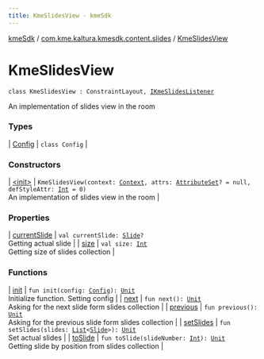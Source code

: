 ```yaml
---
title: KmeSlidesView - kmeSdk
---
```


[kmeSdk](../../index.html) / [com.kme.kaltura.kmesdk.content.slides](../index.html) / [KmeSlidesView](./index.html)

# KmeSlidesView

`class KmeSlidesView : ConstraintLayout, `[`IKmeSlidesListener`](../-i-kme-slides-listener/index.html)

An implementation of slides view in the room

### Types

| [Config](-config/index.html) | `class Config` |

### Constructors

| [&lt;init&gt;](-init-.html) | `KmeSlidesView(context: `[`Context`](https://developer.android.com/reference/android/content/Context.html)`, attrs: `[`AttributeSet`](https://developer.android.com/reference/android/util/AttributeSet.html)`? = null, defStyleAttr: `[`Int`](https://kotlinlang.org/api/latest/jvm/stdlib/kotlin/-int/index.html)` = 0)`<br>An implementation of slides view in the room |

### Properties

| [currentSlide](current-slide.html) | `val currentSlide: `[`Slide`](../../com.kme.kaltura.kmesdk.ws.message.module/-kme-active-content-module-message/-active-content-payload/-slide/index.html)`?`<br>Getting actual slide |
| [size](size.html) | `val size: `[`Int`](https://kotlinlang.org/api/latest/jvm/stdlib/kotlin/-int/index.html)<br>Getting size of slides collection |

### Functions

| [init](init.html) | `fun init(config: `[`Config`](-config/index.html)`): `[`Unit`](https://kotlinlang.org/api/latest/jvm/stdlib/kotlin/-unit/index.html)<br>Initialize function. Setting config |
| [next](next.html) | `fun next(): `[`Unit`](https://kotlinlang.org/api/latest/jvm/stdlib/kotlin/-unit/index.html)<br>Asking for the next slide form slides collection |
| [previous](previous.html) | `fun previous(): `[`Unit`](https://kotlinlang.org/api/latest/jvm/stdlib/kotlin/-unit/index.html)<br>Asking for the previous slide form slides collection |
| [setSlides](set-slides.html) | `fun setSlides(slides: `[`List`](https://kotlinlang.org/api/latest/jvm/stdlib/kotlin.collections/-list/index.html)`<`[`Slide`](../../com.kme.kaltura.kmesdk.ws.message.module/-kme-active-content-module-message/-active-content-payload/-slide/index.html)`>): `[`Unit`](https://kotlinlang.org/api/latest/jvm/stdlib/kotlin/-unit/index.html)<br>Set actual slides |
| [toSlide](to-slide.html) | `fun toSlide(slideNumber: `[`Int`](https://kotlinlang.org/api/latest/jvm/stdlib/kotlin/-int/index.html)`): `[`Unit`](https://kotlinlang.org/api/latest/jvm/stdlib/kotlin/-unit/index.html)<br>Getting slide by position from slides collection |

